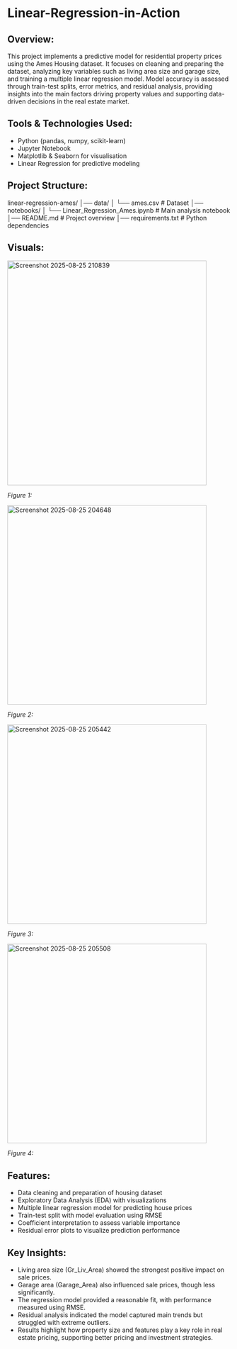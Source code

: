 # Linear-Regression-in-Action
## Overview:
This project implements a predictive model for residential property prices using the Ames Housing dataset. It focuses on cleaning and preparing the dataset, analyzing key variables such as living area size and garage size, and training a multiple linear regression model. Model accuracy is assessed through train-test splits, error metrics, and residual analysis, providing insights into the main factors driving property values and supporting data-driven decisions in the real estate market.

## Tools & Technologies Used:
- Python (pandas, numpy, scikit-learn)
- Jupyter Notebook
- Matplotlib & Seaborn for visualisation
- Linear Regression for predictive modeling

## Project Structure:
linear-regression-ames/
│── data/
│   └── ames.csv                  # Dataset
│── notebooks/
│   └── Linear_Regression_Ames.ipynb   # Main analysis notebook
│── README.md                     # Project overview
│── requirements.txt              # Python dependencies

## Visuals: 
<img width="450" height="507" alt="Screenshot 2025-08-25 210839" src="https://github.com/user-attachments/assets/fe36cade-5917-4cfe-a231-1c230f1c2adb" />

*Figure 1:*


<img width="450" alt="Screenshot 2025-08-25 204648" src="https://github.com/user-attachments/assets/066acb71-dfca-41c7-81d3-3a8e37428e8d" />

*Figure 2:*


<img width="450" alt="Screenshot 2025-08-25 205442" src="https://github.com/user-attachments/assets/cd6c04c2-dd32-4282-80db-bb11207cd656" />

*Figure 3:*


<img width="450" alt="Screenshot 2025-08-25 205508" src="https://github.com/user-attachments/assets/a7d5596e-12df-413b-b9d8-3d5a0166b9f3" />

*Figure 4:*

## Features: 
- Data cleaning and preparation of housing dataset
- Exploratory Data Analysis (EDA) with visualizations
- Multiple linear regression model for predicting house prices
- Train-test split with model evaluation using RMSE
- Coefficient interpretation to assess variable importance
- Residual error plots to visualize prediction performance

## Key Insights:
- Living area size (Gr_Liv_Area) showed the strongest positive impact on sale prices.
- Garage area (Garage_Area) also influenced sale prices, though less significantly.
- The regression model provided a reasonable fit, with performance measured using RMSE.
- Residual analysis indicated the model captured main trends but struggled with extreme outliers.
- Results highlight how property size and features play a key role in real estate pricing, supporting better pricing and investment strategies.
